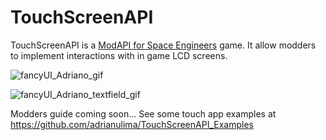 # TouchScreenAPI

TouchScreenAPI is a [ModAPI for Space Engineers](https://steamcommunity.com/sharedfiles/filedetails/?id=2668820525) game. It allow modders to implement interactions with in game LCD screens.

![fancyUI_Adriano_gif](https://user-images.githubusercontent.com/13324869/143988106-8541e7c0-2b9a-4ade-8976-46c1b4e3cef9.gif)

![fancyUI_Adriano_textfield_gif](https://user-images.githubusercontent.com/13324869/143987989-53ea6aaa-ef02-48b0-aa5c-6bfb4ff418d7.gif)

Modders guide coming soon...
See some touch app examples at https://github.com/adrianulima/TouchScreenAPI_Examples

